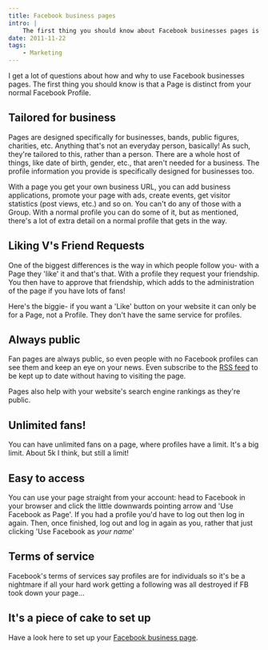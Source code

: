 ```yaml
---
title: Facebook business pages
intro: |
    The first thing you should know about Facebook businesses pages is that they're distinct from your normal Facebook profile.
date: 2011-11-22
tags:
    - Marketing
---
```


I get a lot of questions about how and why to use Facebook businesses pages. The first thing you should know is that a Page is distinct from your normal Facebook Profile.

## Tailored for business

Pages are designed specifically for businesses, bands, public figures, charities, etc. Anything that's not an everyday person, basically! As such, they're tailored to this, rather than a person. There are a whole host of things, like date of birth, gender, etc., that aren't needed for a business. The profile information you provide is specifically designed for businesses too.

With a page you get your own business URL, you can add business applications, promote your page with ads, create events, get visitor statistics (post views, etc.) and so on. You can't do any of those with a Group. With a normal profile you can do some of it, but as mentioned, there's a lot of extra detail on a normal profile that gets in the way.

## Liking V's Friend Requests

One of the biggest differences is the way in which people follow you- with a Page they 'like' it and that's that. With a profile they request your friendship. You then have to approve that friendship, which adds to the administration of the page if you have lots of fans!

Here's the biggie- if you want a 'Like' button on your website it can only be for a Page, not a Profile. They don't have the same service for profiles.

## Always public

Fan pages are always public, so even people with no Facebook profiles can see them and keep an eye on your news. Even subscribe to the [RSS feed](http://tempertemper.net/blog/whats-rss-all-about) to be kept up to date without having to visiting the page.

Pages also help with your website's search engine rankings as they're public.

## Unlimited fans!

You can have unlimited fans on a page, where profiles have a limit. It's a big limit. About 5k I think, but still a limit!

## Easy to access

You can use your page straight from your account: head to Facebook in your browser and click the little downwards pointing arrow and 'Use Facebook as Page'. If you had a profile you'd have to log out then log in again. Then, once finished, log out and log in again as you, rather that just clicking 'Use Facebook as _your name_'

## Terms of service

Facebook's terms of services say profiles are for individuals so it's be a nightmare if all your hard work getting a following was all destroyed if FB took down your page…

## It's a piece of cake to set up

Have a look here to set up your [Facebook business page](http://www.facebook.com/pages/create.php).
